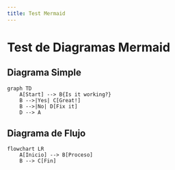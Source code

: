 ```yaml
---
title: Test Mermaid
---
```


# Test de Diagramas Mermaid

## Diagrama Simple

```mermaid
graph TD
    A[Start] --> B{Is it working?}
    B -->|Yes| C[Great!]
    B -->|No| D[Fix it]
    D --> A
```

## Diagrama de Flujo

```mermaid
flowchart LR
    A[Inicio] --> B[Proceso]
    B --> C[Fin]
```